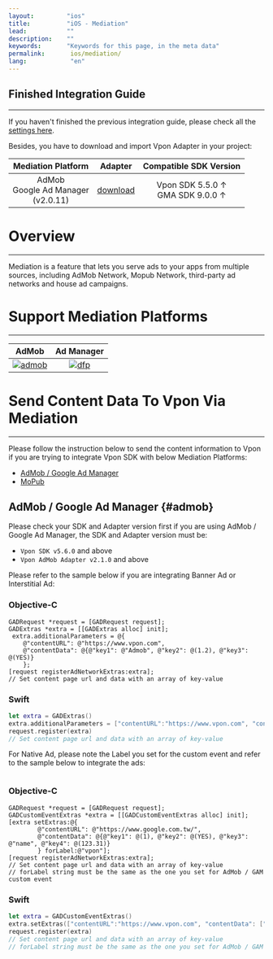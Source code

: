 ```yaml
---
layout:         "ios"
title:          "iOS - Mediation"
lead:           ""
description:    ""
keywords:       "Keywords for this page, in the meta data"
permalink:       ios/mediation/
lang:            "en"
---
```


## Finished Integration Guide
---
If you haven't finished the previous integration guide, please check all the [settings here](../integration-guide/).

Besides, you have to download and import Vpon Adapter in your project:

| Mediation Platform | Adapter | Compatible SDK Version|
|:------------------:|:-------:|:---:|
| AdMob <br> Google Ad Manager <br> (v2.0.11) | [download] | Vpon SDK 5.5.0 ↑ <br> GMA SDK 9.0.0 ↑ | 


# Overview
---
Mediation is a feature that lets you serve ads to your apps from multiple sources, including AdMob Network, Mopub Network, third-party ad networks and house ad campaigns.


# Support Mediation Platforms
---

| AdMob         | Ad Manager |
| :-----------: | :---------:|
| [![admob]][1] | [![dfp]][2]|



# Send Content Data To Vpon Via Mediation
---
Please follow the instruction below to send the content information to Vpon if you are trying to integrate Vpon SDK with below Mediation Platforms:

* [AdMob / Google Ad Manager][5]
* [MoPub][6]

## AdMob / Google Ad Manager {#admob}

Please check your SDK and Adapter version first if you are using AdMob / Google Ad Manager, the SDK and Adapter version must be:

* `Vpon SDK v5.6.0` and above
* `Vpon AdMob Adapter v2.1.0` and above


Please refer to the sample below if you are integrating Banner Ad or Interstitial Ad:

### Objective-C

```objc
GADRequest *request = [GADRequest request];
GADExtras *extra = [[GADExtras alloc] init];
 extra.additionalParameters = @{
    @"contentURL": @"https://www.vpon.com",
    @"contentData": @{@"key1": @"Admob", @"key2": @(1.2), @"key3": @(YES)}
    };
[request registerAdNetworkExtras:extra];
// Set content page url and data with an array of key-value
```

### Swift

```swift
let extra = GADExtras()
extra.additionalParameters = ["contentURL":"https://www.vpon.com", "contentData": ["key1": "Admob", "key2": 1.2, "key3": true]]
request.register(extra)
// Set content page url and data with an array of key-value
```

For Native Ad, please note the Label you set for the custom event and refer to the sample below to integrate the ads:

<img src="{{site.imgurl}}/AdMob_ContentLabel01.PNG" alt=""/>
<!-- <img src="{{site.imgurl}}/AdMob_ContentLabel02.PNG" alt=""/> -->


### Objective-C

```objc
GADRequest *request = [GADRequest request];
GADCustomEventExtras *extra = [[GADCustomEventExtras alloc] init];
[extra setExtras:@{
       	@"contentURL": @"https://www.google.com.tw/",
        @"contentData": @{@"key1": @(1), @"key2": @(YES), @"key3": @"name", @"key4": @(123.31)}
    	} forLabel:@"vpon"];
[request registerAdNetworkExtras:extra];
// Set content page url and data with an array of key-value
// forLabel string must be the same as the one you set for AdMob / GAM custom event
```

### Swift

```swift
let extra = GADCustomEventExtras()
extra.setExtras(["contentURL":"https://www.vpon.com", "contentData": ["key1": "Admob", "key2": 1.2, "key3": true]], forLabel: "vpon")
request.register(extra)
// Set content page url and data with an array of key-value
// forLabel string must be the same as the one you set for AdMob / GAM custom event
```

<!-- ## MoPub {#mopub}

Please check your SDK and Adapter version first if you are using Mopub, the SDK and Adapter version must be:

\#   | Vpon SDK | MoPub SDK | MoPub Adapter | 
|:--:|:--------:|:---------:|:-------------:|
1    | 5.1.1 ↑  | 5.12.0 ↓  | 2.0.2
|:--:|:--------:|:---------:|:-------------:|
2    | 5.1.1 ↑  | 5.13.0 ↑  | 2.0.3


Please refer to the sample below if you are integrating Banner Ad:

### Objective-C

```objc
self.mpBannerView = [[MPAdView alloc] initWithAdUnitId:MOPUB_BANNER_ID];
self.mpBannerView.delegate = self;
self.mpBannerView.localExtras = @{
    @"contentURL": @"https://www.google.com.tw/",
    @"contentData": @{@"key1": @(1), @"key2": @(YES), @"key3": @"name", @"key4": @(123.31)}
    };
[self.mpBannerView loadAd];
// Set content page url and data with an array of key-value
```

### Swift

```swift
mpBannerView = MPAdView(adUnitId: MOPUB_BANNER_ID)
mpBannerView.localExtras = ["contentURL":"https://www.vpon.com", "contentData": ["key1": "Mopub", "key2": 1.2, "key3": true]]
mpBannerView.delegate = self
mpBannerView.loadAd()
// Set content page url and data with an array of key-value
```

Please refer to the sample below if you are integrating Interstitial Ad:

### Objective-C

```objc
self.mpInterstitial = [MPInterstitialAdController interstitialAdControllerForAdUnitId:MOPUB_INTERSTITIAL_ID];
self.mpInterstitial.delegate = self;
self.mpInterstitial.localExtras = @{
    @"contentURL": @"https://www.google.com.tw/",
    @"contentData": @{@"key1": @(1), @"key2": @(YES), @"key3": @"name", @"key4": @(123.31)}
    };
[self.mpInterstitial loadAd];
// Set content page url and data with an array of key-value
```

### Swift

```swift
mpInterstitial = MPInterstitialAdController(forAdUnitId: MOPUB_INTERSTITIAL_ID)
mpInterstitial.localExtras = ["contentURL":"https://www.vpon.com", "contentData": ["key1": "Mopub", "key2": 1.2, "key3": true]]
mpInterstitial.delegate = self
mpInterstitial.loadAd()
// Set content page url and data with an array of key-value
```


Please refer to the sample below if you are integrating Native Ad:

### Objective-C

```objc
MPNativeAdRequestTargeting *targeting = [MPNativeAdRequestTargeting targeting];
targeting.desiredAssets = [NSSet setWithObjects:kAdTitleKey, kAdTextKey, kAdCTATextKey, kAdIconImageKey, kAdMainImageKey, kAdStarRatingKey, nil];
targeting.localExtras = @{
    @"contentURL": @"https://www.google.com.tw/",
    @"contentData": @{@"key1": @(1), @"key2": @(YES), @"key3": @"name", @"key4": @(123.31)}
    };
adRequest.targeting = targeting;
// Set content page url and data with an array of key-value
```

### Swift

```swift
let targeting = MPNativeAdRequestTargeting()
targeting?.localExtras = ["contentURL":"https://www.vpon.com", "contentData": ["key1": "Mopub", "key2": 1.2, "key3": true]]
// Set content page url and data with an array of key-value
``` -->



[admob]: {{site.imgurl}}/admob-logo2.png
[dfp]:   {{site.imgurl}}/GoogleAdManagerLogo.png
[mopub]: {{site.imgurl}}/mopub-logo.png
[smaato]: {{site.imgurl}}/smaato-logo.png

[1]: admob
[2]: dfp
[3]: mopub
[4]: smaato
[5]: {{site.baseurl}}/ios/mediation/#admob
[6]: {{site.baseurl}}/ios/mediation/#mopub
[download]: https://github.com/vpon-sdk/Vpon-mobile-ios-examples/tree/master/Adapter/AdMobAdapter